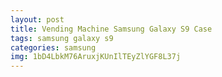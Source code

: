 ```yaml
---
layout: post
title: Vending Machine Samsung Galaxy S9 Case
tags: samsung galaxy s9
categories: samsung
img: 1bD4LbkM76AruxjKUnIlTEyZlYGF8L37j
---
```

